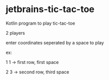 # jetbrains-tic-tac-toe
Kotlin program to play tic-tac-toe

2 players

enter coordinates seperated by a space to play

ex:

1 1 -> first row, first space

2 3 -> second row, third space
